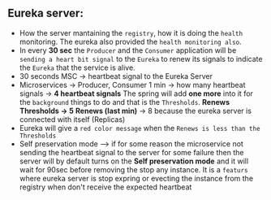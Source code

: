 ## Eureka server:
- How the server mantaining the `registry`, how it is doing the `health` monitoring. The eureka also provided the `health monitoring also`.
- In every **30 sec** the `Producer` and the `Consumer` application will be `sending a heart bit signal` to the `Eureka` to renew its signals to indicate the `Eureka` that the service is alive.
- 30 seconds
MSC -> heartbeat signal to the Eureka Server
- Microservices -> Producer, Consumer
1 min -> how many heartbeat signals -> **4 heartbeat signals**
The spring will add **one more** into it for the `background` things to do and that is the `Thresholds`.
**Renews Thresholds -> 5**
**Renews (last min)** -> 8 because the eureka server is connected with itself (Replicas)
- Eureka will give a `red color message` when the `Renews is less than the Thresholds`
- Self preservation mode --> if for some reason the microservice not sending the heartbeat signal to the server for some failure then the server will by default turns on the **Self preservation mode** and it will wait for 90sec before removing the stop any instance. It is a `featurs` where eureka server is stop expring or evecting the instance from the registry when don't receive the expected heartbeat


